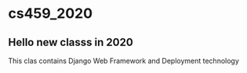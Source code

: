 # cs459_2020

## Hello new classs in 2020
This clas contains Django Web Framework and Deployment technology
